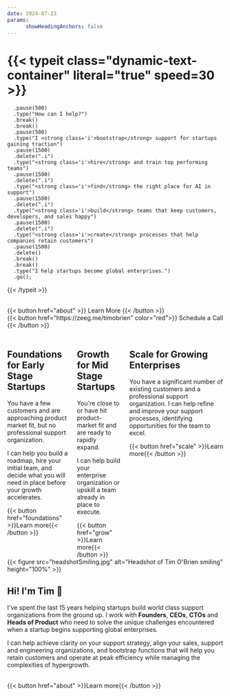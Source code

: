 ```yaml
---
date: 2024-07-23
params:
      showHeadingAnchors: false
---
```

<div class="bg"></div>
<div class="bg bg2"></div>
<div class="bg bg3"></div>
<div class="animation"></div>

# {{< typeit class="dynamic-text-container" literal="true" speed=30 >}}
      .pause(500)
      .type("How can I help?")
      .break()
      .break()
      .pause(500)
      .type("I <strong class='i'>bootstrap</strong> support for startups gaining traction")
      .pause(1500)
      .delete(".i")
      .type("<strong class='i'>hire</strong> and train top performing teams")
      .pause(1500)
      .delete(".i")
      .type("<strong class='i'>find</strong> the right place for AI in support")
      .pause(1500)
      .delete(".i")
      .type("<strong class='i'>build</strong> teams that keep customers, developers, and sales happy")
      .pause(1500)
      .delete(".i")
      .type("<strong class='i'>create</strong> processes that help companies retain customers")
      .pause(1500)
      .delete()
      .break()
      .break()
      .type("I help startups become global enterprises.")
      .go();
{{< /typeit >}}

<br />

<div class="flex justify-center text-center gap-8 pb-8 leading-none">
  <div>
    {{< button href="about" >}}
      Learn More
    {{< /button >}}
  </div>
  <div>
    {{< button href="https://zeeg.me/timobrien" color="red">}}
      Schedule a Call
    {{< /button >}}
  </div>
</div>

<br />

<div class="columns" style="max-width: 100%;">
  <div class="column bg-primary-500 inverse">
    <h2 class="table-header"><b>Foundations</b> for Early Stage Startups</h2>
    <div class="content">
        <p>You have a few customers and are approaching product market fit, but no professional support organization. 
        </p>
        <p>I can help you build a roadmap, hire your initial team, and decide what you will need in place before your growth accelerates.</p>
    </div>
    <div class="column-button-container">
      {{< button href="foundations" >}}Learn more{{< /button >}}
    </div>
  </div>
  <div class="column bg-primary-600">
    <h2 class="table-header"><b>Growth</b> for Mid Stage Startups</h2>
    <div class="content">
      <p>
            You're close to or have hit product-market fit and are ready to rapidly expand.
      </p>
      <p> 
            I can help build your enterprise organization or upskill a team already in place to execute.
      </p>
    </div>
    <div class="column-button-container">
      {{< button href="grow" >}}Learn more{{< /button >}}
    </div>
  </div>
  <div class="column bg-secondary-600">
    <h2 class="table-header"><b>Scale</b> for Growing Enterprises</h2>
    <div class="content">
      <p>You have a significant number of existing customers and a professional support organization. I can help refine and improve your support processes, identifying opportunities for the team to excel.</p>
    </div>
    <div class="column-button-container">
      {{< button href="scale" >}}Learn more{{< /button >}}
    </div>
  </div>
</div>

<div class="split-container">
  <div class="image-container">
    {{< figure 
      src="headshotSmiling.jpg"
      alt="Headshot of Tim O'Brien smiling"
      height="100%"
    >}}
  </div>
  <div class="text-container">
    <h2>Hi! I'm Tim 👋</h2>
    <p>
      I've spent the last 15 years helping startups build world class support organizations from the ground up. I work with <b>Founders</b>, <b>CEOs</b>, <b>CTOs</b> and <b>Heads of Product</b> who need to solve the unique challenges encountered when a startup begins supporting global enterprises.
    </p>
    <p>
      I can help achieve clarity on your support strategy, align your sales, support and engineering organizations, and bootstrap functions that will help you retain customers and operate at peak efficiency while managing the complexities of hypergrowth.
    </p>
    <br />
    {{< button href="about" >}}Learn more{{< /button >}}
  </div>
</div>      